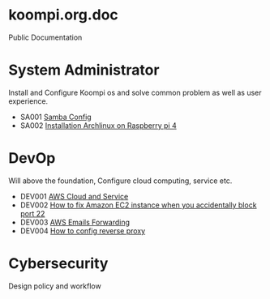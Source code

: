 # koompi.org.doc

Public Documentation

# System Administrator

 Install and Configure Koompi os and solve common problem as well as user experience.

 * SA001 [Samba Config](/sa/samba/)
 * SA002 [Installation Archlinux on Raspberry pi 4](/sa/install_Arch_rasp_pi_4_002.md)

 # DevOp
 Will above the foundation, Configure cloud computing, service etc.

 * DEV001 [AWS Cloud and Service](/dev/aws_learning001.md)
 * DEV002 [How to fix Amazon EC2 instance when you accidentally block port 22](dev/fixing-aws-ec2-ufw-block-port-22.002.md)
 * DEV003 [AWS Emails Forwarding ](/dev/aws-forward-mail003.md)
 * DEV004 [How to config reverse proxy](dev/nginx_reverse_proxy004.md)

 # Cybersecurity

Design policy and workflow